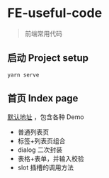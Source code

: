 # FE-useful-code
> 前端常用代码

## 启动 Project setup
```
yarn serve
```

## 首页 Index page
[默认地址](http://localhost:8080/) ，包含各种 Demo  

- 普通列表页
- 标签+列表页组合
- dialog 二次封装
- 表格+表单，并输入校验
- slot 插槽的调用方法
